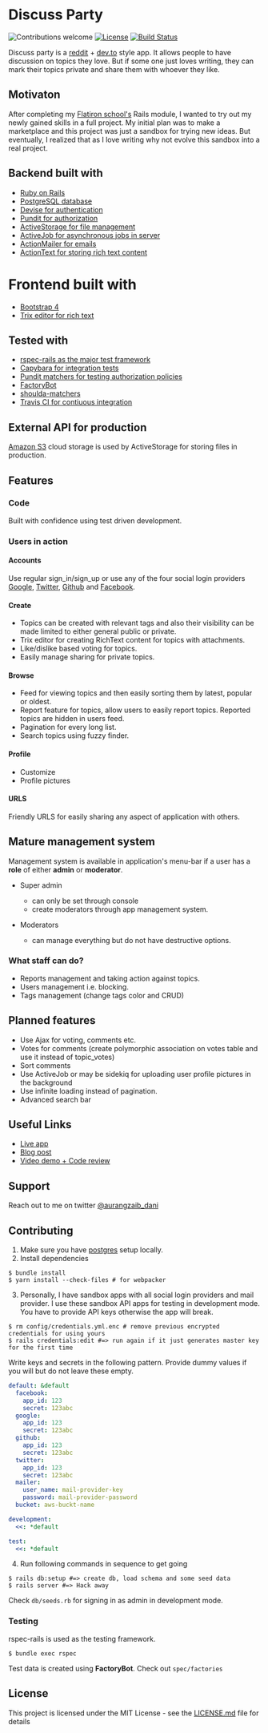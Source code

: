 # Discuss Party
![Contributions welcome](https://img.shields.io/badge/contributions-welcome-orange.svg)
[![License](https://img.shields.io/badge/license-MIT-blue.svg)](https://opensource.org/licenses/MIT)
[![Build Status](https://travis-ci.org/aurangzaib-danial/discuss-party.svg?branch=master)](https://travis-ci.org/aurangzaib-danial/discuss-party)

Discuss party is a [reddit](https://www.reddit.com) + [dev.to](https://dev.to) style app. 
It allows people to have discussion on topics they love.
But if some one just loves writing, they can mark their topics private and share them with whoever they like.

## Motivaton
After completing my [Flatiron school's](https://flatironschool.com/) Rails module, I wanted to try out my newly gained skills in a full project. My initial plan was to make a marketplace and this project was just a sandbox for trying new ideas. But eventually, I realized that as I love writing why not evolve this sandbox into a real project.

## Backend built with
- [Ruby on Rails](https://github.com/rails/rails)
- [PostgreSQL database](https://www.postgresql.org)
- [Devise for authentication](https://github.com/rails/rails)
- [Pundit for authorization](https://github.com/varvet/pundit)
- [ActiveStorage for file management](https://github.com/rails/rails/tree/master/activestorage)
- [ActiveJob for asynchronous jobs in server](https://github.com/rails/rails/tree/master/activejob)
- [ActionMailer for emails](https://github.com/rails/rails/tree/master/actionmailer)
- [ActionText for storing rich text content](https://github.com/rails/rails/tree/master/actiontext)

# Frontend built with
- [Bootstrap 4](https://getbootstrap.com/docs/4.5/getting-started/introduction/)
- [Trix editor for rich text](https://github.com/basecamp/trix)

## Tested with
- [rspec-rails as the major test framework](https://github.com/rspec/rspec-rails)
- [Capybara for integration tests](https://github.com/teamcapybara/capybara)
- [Pundit matchers for testing authorization policies](https://github.com/chrisalley/pundit-matchers)
- [FactoryBot](https://github.com/thoughtbot/factory_bot)
- [shoulda-matchers](https://github.com/thoughtbot/shoulda-matchers)
- [Travis CI for contiuous integration](https://travis-ci.com)


## External API for production
[Amazon S3](https://aws.amazon.com/s3/) cloud storage is used by ActiveStorage for storing files in production.

## Features
### Code
Built with confidence using test driven development.

### Users in action
#### Accounts
Use regular sign\_in/sign\_up or use any of the four social login providers [Google](https://www.google.com/), [Twitter](https://twitter.com), [Github](https://www.github.com/) and [Facebook](https://www.facebook.com/).

#### Create
- Topics can be created with relevant tags and also their visibility can be made limited to either general public or private.
- Trix editor for creating RichText content for topics with attachments.
- Like/dislike based voting for topics.
- Easily manage sharing for private topics.

#### Browse
- Feed for viewing topics and then easily sorting them by latest, popular or oldest.
- Report feature for topics, allow users to easily report topics. Reported topics are hidden in users feed.
- Pagination for every long list.
- Search topics using fuzzy finder.

#### Profile
- Customize
- Profile pictures

#### URLS
Friendly URLS for easily sharing any aspect of application with others.

## Mature management system
Management system is available in application's menu-bar if a user has a **role** of either **admin** or **moderator**.
- Super admin
  - can only be set through console
  - create moderators through app management system.

- Moderators
  - can manage everything but do not have destructive options. 

### What staff can do?
- Reports management and taking action against topics.
- Users management i.e. blocking.
- Tags management (change tags color and CRUD)

## Planned features
- Use Ajax for voting, comments etc.
- Votes for comments (create polymorphic association on votes table and use it instead of topic_votes)
- Sort comments
- Use ActiveJob or may be sidekiq for uploading user profile pictures in the background
- Use infinite loading instead of pagination.
- Advanced search bar

## Useful Links
- [Live app](https://discuss-party.herokuapp.com)
- [Blog post](#)
- [Video demo + Code review](#)

## Support
Reach out to me on twitter [@aurangzaib_dani](https://twitter.com/aurangzaib_dani)

## Contributing
1. Make sure you have [postgres](https://www.postgresql.org/) setup locally.
2. Install dependencies

```shell
$ bundle install
$ yarn install --check-files # for webpacker
```

3. Personally, I have sandbox apps with all social login providers and mail provider.
I use these sandbox API apps for testing in development mode.
You have to provide API keys otherwise the app will break.

```shell
$ rm config/credentials.yml.enc # remove previous encrypted credentials for using yours
$ rails credentials:edit #=> run again if it just generates master key for the first time
```
Write keys and secrets in the following pattern. 
Provide dummy values if you will but do not leave these empty.

```yaml
default: &default
  facebook:
    app_id: 123
    secret: 123abc 
  google:
    app_id: 123
    secret: 123abc
  github:
    app_id: 123
    secret: 123abc
  twitter:
    app_id: 123
    secret: 123abc
  mailer:
    user_name: mail-provider-key
    password: mail-provider-password
  bucket: aws-buckt-name

development:
  <<: *default

test:
  <<: *default
```
4. Run following commands in sequence to get going

```shell
$ rails db:setup #=> create db, load schema and some seed data
$ rails server #=> Hack away
```
Check `db/seeds.rb` for signing in as admin in development mode.

### Testing
rspec-rails is used as the testing framework.

```shell
$ bundle exec rspec
```
Test data is created using **FactoryBot**. Check out `spec/factories`

## License

This project is licensed under the MIT License - see the [LICENSE.md](LICENSE.md) file for details
